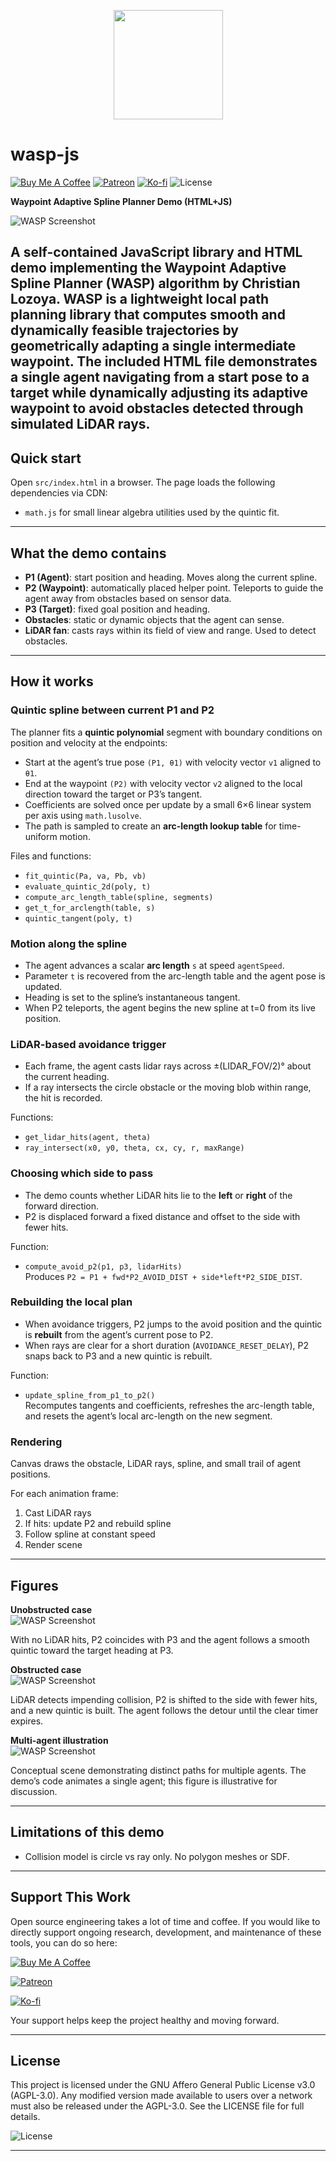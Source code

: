 <p align="center">
  <img src="assets/wasp.png" width="175">
</p>

# wasp-js

[![Buy Me A Coffee](https://img.shields.io/badge/Donate-Buy%20Me%20A%20Coffee-FFDD00?logo=buymeacoffee&logoColor=white)](https://www.buymeacoffee.com/clozoya172b)
[![Patreon](https://img.shields.io/badge/Support-Patreon-051D34?logo=patreon&logoColor=white)](https://www.patreon.com/lozoya)
[![Ko-fi](https://img.shields.io/badge/Tip-Ko%E2%80%91fi-FF5E5B?logo=kofi&logoColor=white)](https://ko-fi.com/lozoya)
![License](https://img.shields.io/badge/license-AGPL--3.0-blue)

**Waypoint Adaptive Spline Planner Demo (HTML+JS)**

![WASP Screenshot](assets/screenshot.png)

A self-contained JavaScript library and HTML demo implementing the Waypoint Adaptive Spline Planner (WASP) algorithm by
Christian Lozoya.
WASP is a lightweight local path planning library that computes smooth and dynamically feasible trajectories by
geometrically adapting a single intermediate waypoint.
The included HTML file demonstrates a single agent navigating from a start pose to a target while dynamically adjusting
its adaptive waypoint to avoid obstacles detected through simulated LiDAR rays.
---

## Quick start

Open `src/index.html` in a browser. The page loads the following dependencies via CDN:

- `math.js` for small linear algebra utilities used by the quintic fit.

---

## What the demo contains

- **P1 (Agent)**: start position and heading. Moves along the current spline.
- **P2 (Waypoint)**: automatically placed helper point. Teleports to guide the agent away from obstacles based on sensor
  data.
- **P3 (Target)**: fixed goal position and heading.
- **Obstacles**: static or dynamic objects that the agent can sense.
- **LiDAR fan**: casts rays within its field of view and range. Used to detect obstacles.

---

## How it works

### Quintic spline between current P1 and P2

The planner fits a **quintic polynomial** segment with boundary conditions on position and velocity at the endpoints:

- Start at the agent’s true pose `(P1, θ1)` with velocity vector `v1` aligned to `θ1`.
- End at the waypoint `(P2)` with velocity vector `v2` aligned to the local direction toward the target or P3’s tangent.
- Coefficients are solved once per update by a small 6×6 linear system per axis using `math.lusolve`.
- The path is sampled to create an **arc-length lookup table** for time-uniform motion.

Files and functions:

- `fit_quintic(Pa, va, Pb, vb)`
- `evaluate_quintic_2d(poly, t)`
- `compute_arc_length_table(spline, segments)`
- `get_t_for_arclength(table, s)`
- `quintic_tangent(poly, t)`

### Motion along the spline

- The agent advances a scalar **arc length** `s` at speed `agentSpeed`.
- Parameter `t` is recovered from the arc-length table and the agent pose is updated.
- Heading is set to the spline’s instantaneous tangent.
- When P2 teleports, the agent begins the new spline at t=0 from its live position.

### LiDAR-based avoidance trigger

- Each frame, the agent casts lidar rays across ±(LIDAR_FOV/2)° about the current heading.
- If a ray intersects the circle obstacle or the moving blob within range, the hit is recorded.

Functions:

- `get_lidar_hits(agent, theta)`
- `ray_intersect(x0, y0, theta, cx, cy, r, maxRange)`

### Choosing which side to pass

- The demo counts whether LiDAR hits lie to the **left** or **right** of the forward direction.
- P2 is displaced forward a fixed distance and offset to the side with fewer hits.

Function:

- `compute_avoid_p2(p1, p3, lidarHits)`  
  Produces `P2 = P1 + fwd*P2_AVOID_DIST + side*left*P2_SIDE_DIST`.

### Rebuilding the local plan

- When avoidance triggers, P2 jumps to the avoid position and the quintic is **rebuilt** from the agent’s current pose
  to P2.
- When rays are clear for a short duration (`AVOIDANCE_RESET_DELAY`), P2 snaps back to P3 and a new quintic is rebuilt.

Function:

- `update_spline_from_p1_to_p2()`  
  Recomputes tangents and coefficients, refreshes the arc-length table, and resets the agent’s local arc-length on the
  new segment.

### Rendering

Canvas draws the obstacle, LiDAR rays, spline, and small trail of agent positions.

For each animation frame:

1. Cast LiDAR rays
2. If hits: update P2 and rebuild spline
3. Follow spline at constant speed
4. Render scene

---

## Figures

**Unobstructed case**  
![WASP Screenshot](assets/example-unobstructed.png)

With no LiDAR hits, P2 coincides with P3 and the agent follows a smooth quintic toward the target heading at P3.

**Obstructed case**  
![WASP Screenshot](assets/example-obstructed.png)

LiDAR detects impending collision, P2 is shifted to the side with fewer hits, and a new quintic is built. The agent
follows the detour until the clear timer expires.

**Multi-agent illustration**  
![WASP Screenshot](assets/example-multi-agent.png)

Conceptual scene demonstrating distinct paths for multiple agents. The demo’s code animates a single agent; this figure
is illustrative for discussion.

---

## Limitations of this demo

- Collision model is circle vs ray only. No polygon meshes or SDF.

<!--

## Citation

If you use WASP-JS in academic work, please cite the Zenodo DOI.
@software{wasp_js,
  author    = {Christian Lozoya},
  title     = {WASP-JS: Waypoint Adaptive Spline Planner},
  year      = {2025},
  doi       = {xx.xxxx/zenodo.xxxxx},
  url       = {https://github.com/<USER>/wasp-js}
}

-->

---

## Support This Work

Open source engineering takes a lot of time and coffee. If you would like to directly support ongoing research,
development, and maintenance of these tools, you can do so here:

[![Buy Me A Coffee](https://img.shields.io/badge/Donate-Buy%20Me%20A%20Coffee-FFDD00?logo=buymeacoffee&logoColor=white)](https://www.buymeacoffee.com/clozoya172b)

[![Patreon](https://img.shields.io/badge/Support-Patreon-051D34?logo=patreon&logoColor=white)](https://www.patreon.com/lozoya)

[![Ko-fi](https://img.shields.io/badge/Tip-Ko%E2%80%91fi-FF5E5B?logo=kofi&logoColor=white)](https://ko-fi.com/lozoya)

Your support helps keep the project healthy and moving forward.

---

## License

This project is licensed under the GNU Affero General Public License v3.0 (AGPL-3.0). Any modified version made
available to users over a network must also be released under the AGPL-3.0. See the LICENSE file for full details.

![License](https://img.shields.io/badge/license-AGPL--3.0-blue)

---

